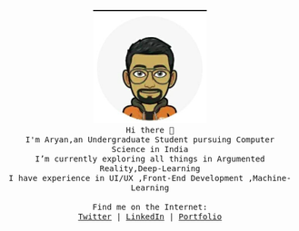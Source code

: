 <p align="center">
  <img src="Aryan.png" width="200px">
  <br>
  <samp>
    Hi there 👋 <br>
    I'm Aryan,an Undergraduate Student pursuing Computer Science in India <br>
    I’m currently exploring all things in Argumented Reality,Deep-Learning<br>
    I have experience in UI/UX ,Front-End Development ,Machine-Learning <br>
    <br>
    Find me on the Internet: <br>
    <a href="https://twitter.com/avats101">Twitter</a> | 
    <a href="https://www.linkedin.com/in/aryan-vats-a2128a18b/">LinkedIn</a> |
    <a href="https://avats101.github.io/aboutme/">Portfolio</a> <br> 
  </samp>
</p>

